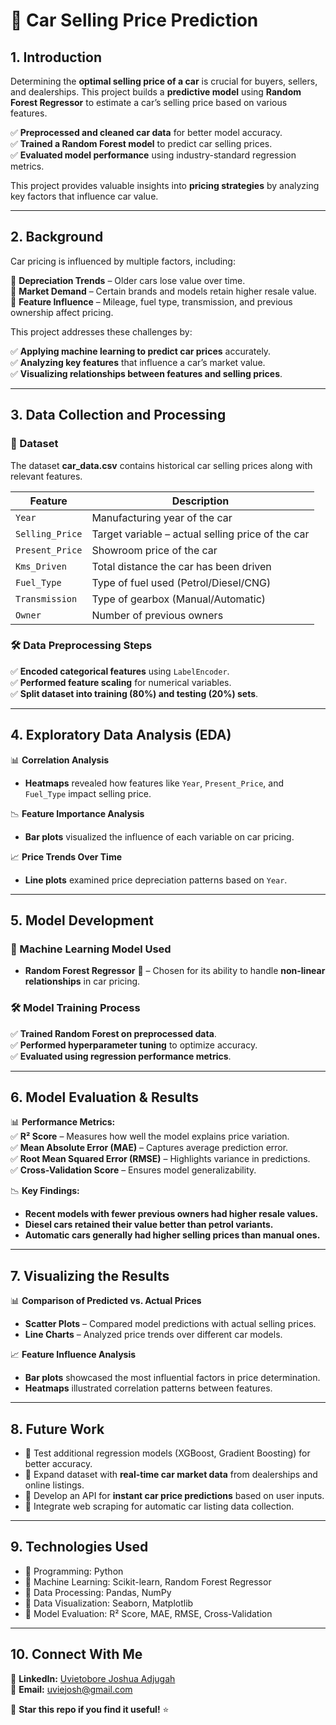 # 🚗 **Car Selling Price Prediction**  

## **1. Introduction**  
Determining the **optimal selling price of a car** is crucial for buyers, sellers, and dealerships. This project builds a **predictive model** using **Random Forest Regressor** to estimate a car’s selling price based on various features.  

✅ **Preprocessed and cleaned car data** for better model accuracy.  
✅ **Trained a Random Forest model** to predict car selling prices.  
✅ **Evaluated model performance** using industry-standard regression metrics.  

This project provides valuable insights into **pricing strategies** by analyzing key factors that influence car value.  

---

## **2. Background**  
Car pricing is influenced by multiple factors, including:  

🔹 **Depreciation Trends** – Older cars lose value over time.  
🔹 **Market Demand** – Certain brands and models retain higher resale value.  
🔹 **Feature Influence** – Mileage, fuel type, transmission, and previous ownership affect pricing.  

This project addresses these challenges by:  

✅ **Applying machine learning to predict car prices** accurately.  
✅ **Analyzing key features** that influence a car’s market value.  
✅ **Visualizing relationships between features and selling prices**.  

---

## **3. Data Collection and Processing**  
### **📂 Dataset**  
The dataset **car_data.csv** contains historical car selling prices along with relevant features.  

| Feature | Description |
|---------|------------|
| `Year` | Manufacturing year of the car |
| `Selling_Price` | Target variable – actual selling price of the car |
| `Present_Price` | Showroom price of the car |
| `Kms_Driven` | Total distance the car has been driven |
| `Fuel_Type` | Type of fuel used (Petrol/Diesel/CNG) |
| `Transmission` | Type of gearbox (Manual/Automatic) |
| `Owner` | Number of previous owners |

### **🛠️ Data Preprocessing Steps**  
✅ **Encoded categorical features** using `LabelEncoder`.  
✅ **Performed feature scaling** for numerical variables.  
✅ **Split dataset into training (80%) and testing (20%) sets**.  

---

## **4. Exploratory Data Analysis (EDA)**  
📊 **Correlation Analysis**  
- **Heatmaps** revealed how features like `Year`, `Present_Price`, and `Fuel_Type` impact selling price.  

📉 **Feature Importance Analysis**  
- **Bar plots** visualized the influence of each variable on car pricing.  

📈 **Price Trends Over Time**  
- **Line plots** examined price depreciation patterns based on `Year`.  

---

## **5. Model Development**  
### **📌 Machine Learning Model Used**  
- **Random Forest Regressor** 🌳 – Chosen for its ability to handle **non-linear relationships** in car pricing.  

### **🛠 Model Training Process**  
✅ **Trained Random Forest on preprocessed data**.  
✅ **Performed hyperparameter tuning** to optimize accuracy.  
✅ **Evaluated using regression performance metrics**.  

---

## **6. Model Evaluation & Results**  
📊 **Performance Metrics:**  
✅ **R² Score** – Measures how well the model explains price variation.  
✅ **Mean Absolute Error (MAE)** – Captures average prediction error.  
✅ **Root Mean Squared Error (RMSE)** – Highlights variance in predictions.  
✅ **Cross-Validation Score** – Ensures model generalizability.  

📉 **Key Findings:**  
- **Recent models with fewer previous owners had higher resale values.**  
- **Diesel cars retained their value better than petrol variants.**  
- **Automatic cars generally had higher selling prices than manual ones.**  

---

## **7. Visualizing the Results**  
📊 **Comparison of Predicted vs. Actual Prices**  
- **Scatter Plots** – Compared model predictions with actual selling prices.  
- **Line Charts** – Analyzed price trends over different car models.  

📈 **Feature Influence Analysis**  
- **Bar plots** showcased the most influential factors in price determination.  
- **Heatmaps** illustrated correlation patterns between features.  

---

## **8. Future Work**  
+ 🔹 Test additional regression models (XGBoost, Gradient Boosting) for better accuracy.  
+ 🔹 Expand dataset with **real-time car market data** from dealerships and online listings.  
+ 🔹 Develop an API for **instant car price predictions** based on user inputs.  
+ 🔹 Integrate web scraping for automatic car listing data collection.  

---

## **9. Technologies Used**  
+ 🔹 Programming: Python  
+ 🔹 Machine Learning: Scikit-learn, Random Forest Regressor  
+ 🔹 Data Processing: Pandas, NumPy  
+ 🔹 Data Visualization: Seaborn, Matplotlib  
+ 🔹 Model Evaluation: R² Score, MAE, RMSE, Cross-Validation  

---

## **10. Connect With Me**  
💼 **LinkedIn:** [Uvietobore Joshua Adjugah](https://www.linkedin.com/in/uvietobore-joshua-adjugah-2b548621a)  
📧 **Email:** uviejosh@gmail.com  

🚀 **Star this repo if you find it useful!** ⭐  
